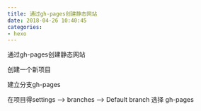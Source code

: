 ```yaml
---
title: 通过gh-pages创建静态网站
date: 2018-04-26 10:40:45
categories:
- hexo
---
```

通过gh-pages创建静态网站

创建一个新项目

建立分支gh-pages

在项目得settings --> branches --> Default branch 选择   gh-pages